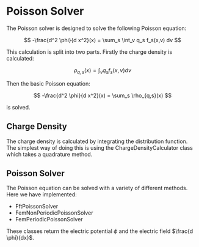 # Poisson Solver

The Poisson solver is designed to solve the following Poisson equation:

$$ -\frac{d^2 \phi}{d x^2}(x) = \sum_s \int_v q_s f_s(x,v) dv $$

This calculation is split into two parts. Firstly the charge density is calculated:

$$ \rho_{q,s}(x) = \int_v q_s f_s(x,v) dv $$

Then the basic Poisson equation:

$$ -\frac{d^2 \phi}{d x^2}(x) = \sum_s \rho_{q,s}(x) $$

is solved.

## Charge Density

The charge density is calculated by integrating the distribution function. The simplest way of doing this is using the ChargeDensityCalculator class which takes a quadrature method.

## Poisson Solver

The Poisson equation can be solved with a variety of different methods. Here we have implemented:

-   FftPoissonSolver
-   FemNonPeriodicPoissonSolver
-   FemPeriodicPoissonSolver

These classes return the electric potential $\phi$ and the electric field $\frac{d \phi}{dx}$.

